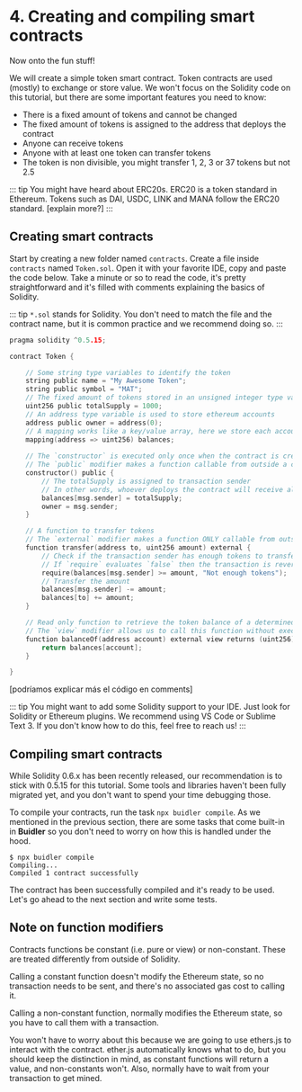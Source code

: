 # 4. Creating and compiling smart contracts

Now onto the fun stuff! 

We will create a simple token smart contract. Token contracts are used (mostly) to exchange or store value. We won't focus on the Solidity code on this tutorial, but there are some important features you need to know:

- There is a fixed amount of tokens and cannot be changed
- The fixed amount of tokens is assigned to the address that deploys the contract
- Anyone can receive tokens
- Anyone with at least one token can transfer tokens
- The token is non divisible, you might transfer 1, 2, 3 or 37 tokens but not 2.5

::: tip
You might have heard about ERC20s. ERC20 is a token standard in Ethereum. Tokens such as DAI, USDC, LINK and MANA follow the ERC20 standard. [explain more?]
:::

## Creating smart contracts

Start by creating a new folder named `contracts`. Create a file inside `contracts` named `Token.sol`. Open it with your favorite IDE, copy and paste the code below. Take a minute or so to read the code, it's pretty straightforward and it's filled with comments explaining the basics of Solidity.

::: tip
`*.sol` stands for Solidity. You don't need to match the file and the contract name, but it is common practice and we recommend doing so. 
:::

```c
pragma solidity ^0.5.15;

contract Token {

    // Some string type variables to identify the token
    string public name = "My Awesome Token";
    string public symbol = "MAT";
    // The fixed amount of tokens stored in an unsigned integer type variable
    uint256 public totalSupply = 1000;
    // An address type variable is used to store ethereum accounts
    address public owner = address(0);
    // A mapping works like a key/value array, here we store each account balance
    mapping(address => uint256) balances;
    
    // The `constructor` is executed only once when the contract is created
    // The `public` modifier makes a function callable from outside a contract
    constructor() public {
        // The totalSupply is assigned to transaction sender
        // In other words, whoever deploys the contract will receive all the tokens
        balances[msg.sender] = totalSupply;
        owner = msg.sender;
    }

    // A function to transfer tokens
    // The `external` modifier makes a function ONLY callable from outside a contract
    function transfer(address to, uint256 amount) external {
        // Check if the transaction sender has enough tokens to transfer
        // If `require` evaluates `false` then the transaction is reverted
        require(balances[msg.sender] >= amount, "Not enough tokens");
        // Transfer the amount
        balances[msg.sender] -= amount;
        balances[to] += amount;
    }

    // Read only function to retrieve the token balance of a determined account
    // The `view` modifier allows us to call this function without executing a transaction
    function balanceOf(address account) external view returns (uint256) {
        return balances[account];
    }

}
```

[podríamos explicar más el código en comments]


::: tip
You might want to add some Solidity support to your IDE. Just look for Solidity or Ethereum plugins. We recommend using VS Code or Sublime Text 3. If you don't know how to do this, feel free to reach us!
::: 


## Compiling smart contracts
While Solidity 0.6.x has been recently released, our recommendation is to stick with 0.5.15 for this tutorial. Some tools and libraries haven't been fully migrated yet, and you don't want to spend your time debugging those.

To compile your contracts, run the task `npx buidler compile`. As we mentioned in the previous section, there are some tasks that come built-in in **Buidler** so you don't need to worry on how this is handled under the hood.

```
$ npx buidler compile
Compiling...
Compiled 1 contract successfully
```

The contract has been successfully compiled and it's ready to be used. Let's go ahead to the next section and write some tests.


## Note on function modifiers
Contracts functions be constant (i.e. pure or view) or non-constant. These are treated differently from outside of Solidity.

Calling a constant function doesn't modify the Ethereum state, so no transaction needs to be sent, and there's no associated gas cost to calling it.

Calling a non-constant function, normally modifies the Ethereum state, so you have to call them with a transaction.

You won't have to worry about this because we are going to use ethers.js to interact with the contract. ether.js automatically knows what to do, but you should keep the distinction in mind, as constant functions will return a value, and non-constants won't. Also, normally have to wait from your transaction to get mined.
